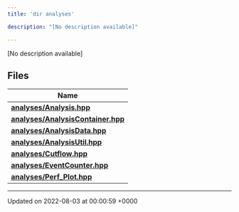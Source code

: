 ```yaml
---
title: 'dir analyses'

description: "[No description available]"

---
```







[No description available]

## Files

| Name           |
| -------------- |
| **[analyses/Analysis.hpp](/documentation/code/darkbit_development/files/analysis_8hpp/#file-analysis.hpp)**  |
| **[analyses/AnalysisContainer.hpp](/documentation/code/darkbit_development/files/analysiscontainer_8hpp/#file-analysiscontainer.hpp)**  |
| **[analyses/AnalysisData.hpp](/documentation/code/darkbit_development/files/analysisdata_8hpp/#file-analysisdata.hpp)**  |
| **[analyses/AnalysisUtil.hpp](/documentation/code/darkbit_development/files/analysisutil_8hpp/#file-analysisutil.hpp)**  |
| **[analyses/Cutflow.hpp](/documentation/code/darkbit_development/files/cutflow_8hpp/#file-cutflow.hpp)**  |
| **[analyses/EventCounter.hpp](/documentation/code/darkbit_development/files/eventcounter_8hpp/#file-eventcounter.hpp)**  |
| **[analyses/Perf_Plot.hpp](/documentation/code/darkbit_development/files/perf__plot_8hpp/#file-perf-plot.hpp)**  |






-------------------------------

Updated on 2022-08-03 at 00:00:59 +0000
